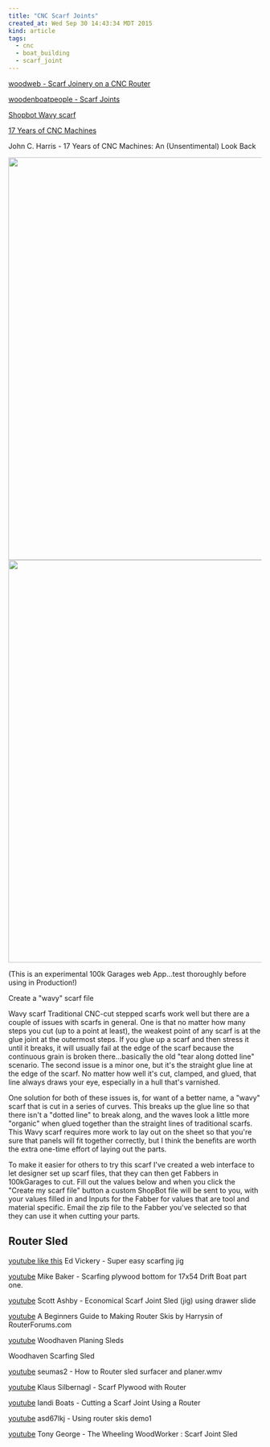 ```yaml
---
title: "CNC Scarf Joints"
created_at: Wed Sep 30 14:43:34 MDT 2015
kind: article
tags:
  - cnc
  - boat_building
  - scarf_joint
---
```


<a href="http://www.woodweb.com/knowledge_base/Scarf_Joinery_on_a_CNC_Router.html" target="_blank">woodweb - Scarf Joinery on a CNC Router</a>

<a href="http://www.woodenboatpeople.com/forum/topics/scarf-joints-1" target="_blank">woodenboatpeople - Scarf Joints</a>

<a href="http://seaside5592.blogspot.com/2005/01/new-variation-on-stepped-scarf.html" target="_blank">Shopbot Wavy scarf</a>


<a href="http://www.clcboats.com/life-of-boats-blog/seventeen-years-of-cnc-machines-a-survey.html?jm=1" target="_blank">17 Years of CNC Machines</a>

John C. Harris -
17 Years of CNC Machines: An (Unsentimental) Look Back

<a href="http://wavyscarf.shopbotprojectwizard.com/" target="_blank"></a>


<img src="/assets/images/scarf_SU.jpg" width="800px" >
  
<img src="/assets/images/scarf_SU_mirror.jpg" width="800px" >


(This is an experimental 100k Garages web App...test thoroughly before using in Production!)

Create a "wavy" scarf file

Wavy scarf Traditional CNC-cut stepped scarfs work well but there are a
couple of issues with scarfs in general. One is that no matter how many
steps you cut (up to a point at least), the weakest point of any scarf
is at the glue joint at the outermost steps. If you glue up a scarf and
then stress it until it breaks, it will usually fail at the edge of the
scarf because the continuous grain is broken there...basically the old
"tear along dotted line" scenario. The second issue is a minor one,
but it's the straight glue line at the edge of the scarf. No matter
how well it's cut, clamped, and glued, that line always draws your eye,
especially in a hull that's varnished.

One solution for both of these issues is, for want of a better name, a
"wavy" scarf that is cut in a series of curves. This breaks up the glue
line so that there isn't a "dotted line" to break along, and the waves
look a little more "organic" when glued together than the straight lines
of traditional scarfs. This Wavy scarf requires more work to lay out on
the sheet so that you're sure that panels will fit together correctly,
but I think the benefits are worth the extra one-time effort of laying
out the parts.

To make it easier for others to try this scarf I've created a web
interface to let designer set up scarf files, that they can then get
Fabbers in 100kGarages to cut. Fill out the values below and when you
click the "Create my scarf file" button a custom ShopBot file will be
sent to you, with your values filled in and Inputs for the Fabber for
values that are tool and material specific. Email the zip file to the
Fabber you've selected so that they can use it when cutting your parts.

## Router Sled

<a href="https://www.youtube.com/watch?v=s4QWXFqtsTQ" target="_blank">youtube like this</a>
Ed Vickery - Super easy scarfing jig

<a href="https://www.youtube.com/watch?v=pQ9-WgwnQiM" target="_blank">youtube</a>
Mike Baker - Scarfing plywood bottom for 17x54 Drift Boat part one.

<a href="https://www.youtube.com/watch?v=o3OvCKGI6L4" target="_blank">youtube</a>
Scott Ashby - Economical Scarf Joint Sled (jig)
using drawer slide

<a href="https://www.youtube.com/watch?v=GNhlETbscUM" target="_blank">youtube</a>
A Beginners Guide to Making Router Skis by Harrysin of RouterForums.com

<a href="https://www.youtube.com/watch?v=8aWze4UM32U" target="_blank">youtube</a>
Woodhaven Planing Sleds 

<a href="https://www.youtube.com/watch?v=LKPcAajMuSw" target="_blank"></a>
Woodhaven Scarfing Sled

<a href="https://www.youtube.com/watch?v=anu_F2I-_is" target="_blank">youtube</a>
seumas2 - How to Router sled surfacer and planer.wmv

<a href="https://www.youtube.com/watch?v=pq7TxqKzNvY" target="_blank">youtube</a>
Klaus Silbernagl - Scarf Plywood with Router

<a href="https://www.youtube.com/watch?v=2V6Sfd64-w0" target="_blank">youtube</a>
Iandi Boats - Cutting a Scarf Joint Using a Router

<a href="https://www.youtube.com/watch?v=VGx9_FOC3sM" target="_blank">youtube</a>
asd67lkj - Using router skis demo1

<a href="https://www.youtube.com/watch?v=adrJqSxtTbA" target="_blank">youtube</a>
Tony George - The Wheeling WoodWorker : Scarf Joint Sled

<!--
html boilerplate
<a href="" target="_blank"></a>
<a name=""></a>
<img src="" width="400px">
<ul>
  <li></li>
</ul>
<pre>
</pre>
<pre><code>
</code></pre>
-->

